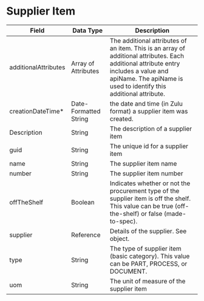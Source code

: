# Supplier Item

| Field | Data Type | Description |
|  --- |  --- |  --- | 
| additionalAttributes | Array of Attributes | The additional attributes of an item. This is an array of additional attributes. Each additional attribute entry includes a value and apiName. The apiName is used to identify this additional attribute. |
| creationDateTime\* | Date\-Formatted String | the date and time \(in Zulu format\) a supplier item was created.  |
| Description | String | The description of a supplier item |
| guid | String | The unique id for a supplier item |
| name | String | The supplier item name |
| number | String | The supplier item number |
| offTheShelf | Boolean | Indicates whether or not the procurement type of the supplier item is off the shelf. This value can be true \(off\-the\-shelf\) or false \(made\-to\-spec\). |
| supplier | Reference | Details of the supplier. See  object. |
| type | String | The type of supplier item \(basic category\). This value can be PART, PROCESS, or DOCUMENT. |
| uom | String | The unit of measure of the supplier item |

